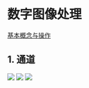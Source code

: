 # 数字图像处理
[基本概念与操作](http://accu.cc/)
## 1. 通道
![](./image/daya01/source_r.jpg)
![](./image/daya01/source_g.jpg)
![](./image/daya01/source_b.jpg)
